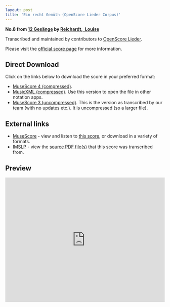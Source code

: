 ```yaml
---
layout: post
title: 'Ein recht Gemüth (OpenScore Lieder Corpus)'
---
```


__No.8 from [12 Gesänge](https://fourscoreandmore.org/openscore/lieder/Reichardt,_Louise/12_Gesänge/) by [Reichardt,_Louise](https://fourscoreandmore.org/openscore/lieder/Reichardt,_Louise)__

Transcribed and maintained by contributors to [OpenScore Lieder].

Please visit the [official score page] for more information.

[official score page]: https://musescore.com/openscore-lieder-corpus/scores/5001930
[OpenScore Lieder]: https://musescore.com/openscore-lieder-corpus

## Direct Download

Click on the links below to download the score in your preferred format:
- [MuseScore 4 (compressed)](https://github.com/openscore/lieder/blob/main/scores/Reichardt,_Louise/12_Gesänge/08_Ein_recht_Gemüth/lc5001930.mscz?raw=true).
- [MusicXML (compressed)](https://github.com/openscore/lieder/blob/main/scores/Reichardt,_Louise/12_Gesänge/08_Ein_recht_Gemüth/lc5001930.mxl?raw=true). Use this version to open the file in other notation apps.
- [MuseScore 3 (uncompressed)](https://github.com/openscore/lieder/blob/main/scores/Reichardt,_Louise/12_Gesänge/08_Ein_recht_Gemüth/lc5001930.mscx?raw=true). This is the version as transcribed by our team (with no updates etc.). It is uncompressed (so a larger file).

## External links

- [MuseScore] - view and listen to [this score][MuseScore], or download in a variety of formats.
- [IMSLP] - view the [source PDF file(s)][IMSLP] that this score was transcribed from.

[MuseScore]: https://musescore.com/score/5001930
[IMSLP]: https://imslp.org/wiki/Special:ReverseLookup/23388

## Preview

<iframe width="100%" height="394" src="https://musescore.com/openscore-lieder-corpus/scores/5001930/embed" frameborder="0" allowfullscreen allow="autoplay; fullscreen"></iframe>
